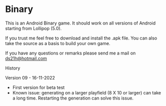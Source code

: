 # Binary

This is an Android Binary game. It should work on all versions of Android starting from Lollipop (5.0).

If you trust me feel free to download and install the .apk file.
You can also take the source as a basis to build your own game.

If you have any questions or remarks please send me a mail on ds21h@hotmail.com

History

Version 09 - 16-11-2022
- First version for beta test
- Known issue: generating on a larger playfield (8 X 10 or larger) can take a long time. Restarting the generation can solve this issue.

